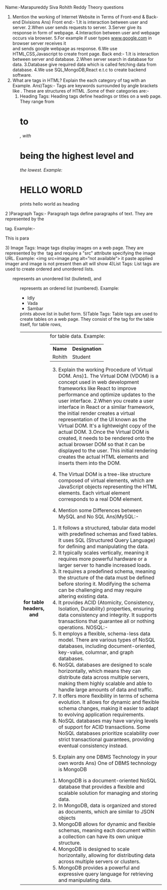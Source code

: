 Name:-Marapureddy Siva Rohith Reddy
Theory questions
1) Mention the working of Internet Website in Terms of Front-end & Back-end Divisions
Ans) Front end:-
         1.It is interaction between user and server.
         2.When user sends  requests to server.
          3.Server give its response in form of webpage.
          4.Interaction between user and webpage occurs via browser.
         5.For example if user types www.google.com in browser server receives it         
            and sends  google webpage as response.
         6.We use HTML,CSS,Javascript to create front page.
        Back end:-
         1.It is interaction between server and database.
         2.When server search in database for data.
         3.Database give required data which is called fetching data from database.
          4.We use SQL,MongoDB,React e.t.c to create backend software.
2) What are tags in HTML? Explain the each category of tag with an Example.
Ans)Tags:-
                Tags are keywords surrounded by angle brackets like <html>.
         These are structures of HTML .Some of their categories are:-
     1. Heading Tags:
Heading tags define headings or titles on a web page. They range from <h1> to <h6>, with <h1> being the highest level and <h6> the lowest. 
Example:<h1> HELLO WORLD </h1>  prints hello world as heading



2 )Paragraph Tags:-
Paragraph tags define paragraphs of text. They are represented by the <p> tag. Example:-<p> This is para </p>
3) Image Tags:
Image tags display images on a web page. They are represented by the <img> tag and require a "src" attribute specifying the image URL. 
Example: <img src=image.png alt=”not available”> it paste applied imager and image is not present then alt will show
4)List Tags:
List tags are used to create ordered and unordered lists. <ul> represents an unordered list (bulleted), and <ol> represents an ordered list (numbered). Example: <ul>
  <li>Idly</li>
  <li>Vada</li>
  <li>Sambar</li>
</ul> prints above list in bullet form.
5)Table Tags:
Table tags are used to create tables on a web page. They consist of the <table> tag for the table itself, <tr> for table rows, <th> for table headers, and <td> for table data. 
Example: <table>
  <tr>
    <th>Name</th>
    <th>Designation</th>
  </tr>
  <tr>
    <td>Rohith</td>
    <td>Student</td>
  </tr>
</table>

3) Explain the working Procedure of Virtual DOM.
Ans)1. The Virtual DOM (VDOM) is a concept used in web development frameworks like React to improve performance and optimize updates to the user interface.
2.When you create a user interface in React or a similar framework, the initial render creates a virtual representation of the UI known as the Virtual DOM. It's a lightweight copy of the actual DOM.
3.Once the Virtual DOM is created, it needs to be rendered onto the actual browser DOM so that it can be displayed to the user. This initial rendering creates the actual HTML elements and inserts them into the DOM.
4. The Virtual DOM is a tree-like structure composed of virtual elements, which are JavaScript objects representing the HTML elements. Each virtual element corresponds to a real DOM element.      
 4) Mention some Differences between MySQL and No SQL
Ans)MySQL:-
1.	It follows a structured, tabular data model with predefined schemas and fixed tables. It uses SQL (Structured Query Language) for defining and manipulating the data.
2.	It typically scales vertically, meaning it requires more powerful hardware or a larger server to handle increased loads.
3.	It requires a predefined schema, meaning the structure of the data must be defined before storing it. Modifying the schema can be challenging and may require altering existing data.
4.	It provides ACID (Atomicity, Consistency, Isolation, Durability) properties, ensuring data consistency and integrity. It supports transactions that guarantee all or nothing operations.
NOSQL:-
1.	It employs a flexible, schema-less data model. There are various types of NoSQL databases, including document-oriented, key-value, columnar, and graph databases.
2.	NoSQL databases are designed to scale horizontally, which means they can distribute data across multiple servers, making them highly scalable and able to handle large amounts of data and traffic.
3.	It offers more flexibility in terms of schema evolution. It allows for dynamic and flexible schema changes, making it easier to adapt to evolving application requirements.
4.	NoSQL databases may have varying levels of support for ACID transactions. Some NoSQL databases prioritize scalability over strict transactional guarantees, providing eventual consistency instead.

5) Explain any one DBMS Technology in your own words
Ans) One of DBMS technology is MongoDB
1.	MongoDB is a document-oriented NoSQL database that provides a flexible and scalable solution for managing and storing data.
2.	In MongoDB, data is organized and stored as documents, which are similar to JSON objects
3.	MongoDB allows for dynamic and flexible schemas, meaning each document within a collection can have its own unique structure.
4.	MongoDB is designed to scale horizontally, allowing for distributing data across multiple servers or clusters.
5.	MongoDB provides a powerful and expressive query language for retrieving and manipulating data.










